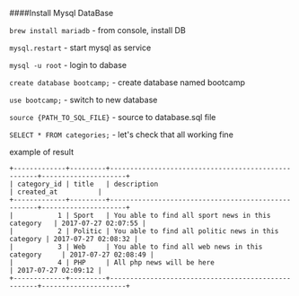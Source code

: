 ####Install Mysql DataBase

`brew install mariadb` - from console, install DB

`mysql.restart` - start mysql as service

`mysql -u root` - login to dabase

`create database bootcamp;` - create database named bootcamp

`use bootcamp;` - switch to new database

`source {PATH_TO_SQL_FILE}` - source to database.sql file

`SELECT * FROM categories;` - let's check that all working fine

example of result

```
+-------------+---------+----------------------------------------------------+---------------------+
| category_id | title   | description                                        | created_at          |
+-------------+---------+----------------------------------------------------+---------------------+
|           1 | Sport   | You able to find all sport news in this category   | 2017-07-27 02:07:55 |
|           2 | Politic | You able to find all politic news in this category | 2017-07-27 02:08:32 |
|           3 | Web     | You able to find all web news in this category     | 2017-07-27 02:08:49 |
|           4 | PHP     | All php news will be here                          | 2017-07-27 02:09:12 |
+-------------+---------+----------------------------------------------------+---------------------+
```

